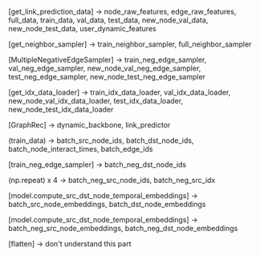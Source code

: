 [get_link_prediction_data] -> node_raw_features, edge_raw_features, full_data, train_data, val_data, test_data, new_node_val_data, new_node_test_data, user_dynamic_features


[get_neighbor_sampler] -> train_neighbor_sampler, full_neighbor_sampler


[MultipleNegativeEdgeSampler] -> train_neg_edge_sampler, val_neg_edge_sampler, new_node_val_neg_edge_sampler, test_neg_edge_sampler, new_node_test_neg_edge_sampler


[get_idx_data_loader] -> train_idx_data_loader, val_idx_data_loader, new_node_val_idx_data_loader, test_idx_data_loader, new_node_test_idx_data_loader


[GraphRec] -> dynamic_backbone, link_predictor


(train_data) -> batch_src_node_ids, batch_dst_node_ids, batch_node_interact_times, batch_edge_ids


[train_neg_edge_sampler] -> batch_neg_dst_node_ids

(np.repeat) x 4 -> batch_neg_src_node_ids, batch_neg_src_idx


[model.compute_src_dst_node_temporal_embeddings] -> batch_src_node_embeddings, batch_dst_node_embeddings


[model.compute_src_dst_node_temporal_embeddings] -> batch_neg_src_node_embeddings, batch_neg_dst_node_embeddings


[flatten] -> don't understand this part

